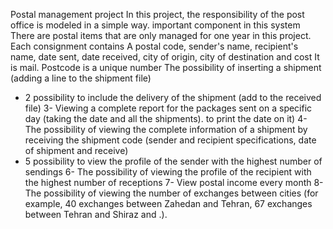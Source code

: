Postal management project
In this project, the responsibility of the post office is modeled in a simple way. important component in this system
There are postal items that are only managed for one year in this project. Each consignment contains
A postal code, sender's name, recipient's name, date sent, date received, city of origin, city of destination and cost
It is mail. Postcode is a unique number
The possibility of inserting a shipment (adding a line to the shipment file)
  - 2 possibility to include the delivery of the shipment (add to the received file)
  3- Viewing a complete report for the packages sent on a specific day (taking the date and all the shipments).
to print the date on it)
  4- The possibility of viewing the complete information of a shipment by receiving the shipment code (sender and recipient specifications, date of shipment and
receive)
  - 5 possibility to view the profile of the sender with the highest number of sendings
  6- The possibility of viewing the profile of the recipient with the highest number of receptions
  7- View postal income every month
  8- The possibility of viewing the number of exchanges between cities (for example, 40 exchanges between Zahedan and Tehran, 67 exchanges
between Tehran and Shiraz and .).
